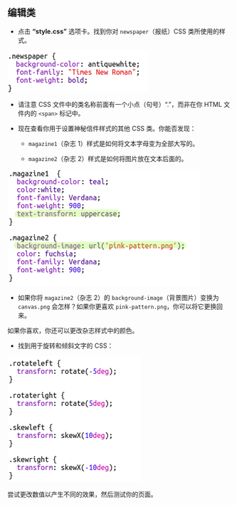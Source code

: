 ## 编辑类 



+ 点击 __“style.css”__ 选项卡。找到你对 `newspaper`（报纸）CSS 类所使用的样式。

![screenshot](images/letter-newspaper.png)

+ 请注意 CSS 文件中的类名称前面有一个小点（句号）“.”，而非在你 HTML 文件内的 `<span>` 标记中。

+ 现在查看你用于设置神秘信件样式的其他 CSS 类。你能否发现：

	+ ​`magazine1`（杂志 1）样式是如何将文本字母变为全部大写的。

	+ `magazine2`（杂志 2）样式是如何将图片放在文本后面的。

![screenshot](images/letter-magazines.png)

+ 如果你将 `magazine2`（杂志 2）的 `background-image`（背景图片）变换为 `canvas.png` 会怎样？如果你更喜欢 `pink-pattern.png`，你可以将它更换回来。 

如果你喜欢，你还可以更改杂志样式中的颜色。

+ 找到用于旋转和倾斜文字的 CSS：

![screenshot](images/letter-rotate-skew.png)

尝试更改数值以产生不同的效果，然后测试你的页面。 

